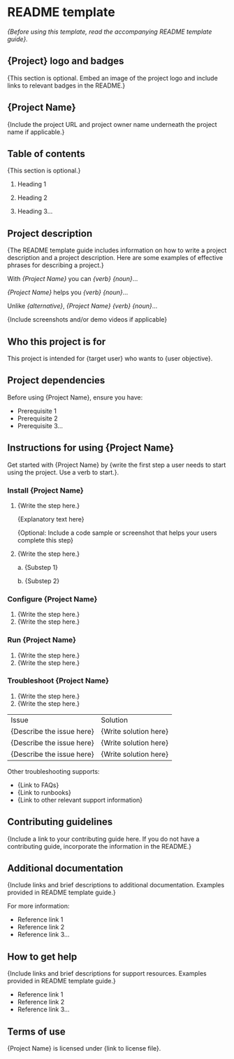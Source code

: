 # README template
_{Before using this template, read the accompanying README template guide}._


## {Project} logo and badges
{This section is optional. Embed an image of the project logo and include links to relevant badges in the README.}


## {Project Name}
{Include the project URL and project owner name underneath the project name if applicable.}


## Table of contents
{This section is optional.}
1. Heading 1

2. Heading 2

3. Heading 3...


## Project description
{The README template guide includes information on how to write a project description and a project description. Here are some examples of effective phrases for describing a project.}

With _{Project Name}_ you can _{verb}_ _{noun}_...

_{Project Name}_ helps you _{verb}_ _{noun}_...

Unlike _{alternative}_, _{Project Name}_ _{verb}_ _{noun}_...

{Include screenshots and/or demo videos if applicable}


## Who this project is for
This project is intended for {target user} who wants to {user objective}.


## Project dependencies
Before using {Project Name}, ensure you have:
* Prerequisite 1
* Prerequisite 2
* Prerequisite 3...


## Instructions for using {Project Name}
Get started with {Project Name} by {write the first step a user needs to start using the project. Use a verb to start.}.


### Install {Project Name}
1. {Write the step here.} 

    {Explanatory text here} 
    
    {Optional: Include a code sample or screenshot that helps your users complete this step}

2. {Write the step here.} 
 
    a. {Substep 1} 
    
    b. {Substep 2}


### Configure {Project Name}
1. {Write the step here.}
2. {Write the step here.}


### Run {Project Name}
1. {Write the step here.}
2. {Write the step here.}


### Troubleshoot {Project Name}
1. {Write the step here.}
2. {Write the step here.} 

<table>
  <tr>
   <td>
    Issue
   </td>
   <td>
    Solution
   </td>
  </tr>
  <tr>
   <td>
    {Describe the issue here}
   </td>
   <td>
    {Write solution here}
   </td>
  </tr>
  <tr>
   <td>
    {Describe the issue here}
   </td>
   <td>
    {Write solution here}
   </td>
  </tr>
  <tr>
   <td>
    {Describe the issue here}
   </td>
   <td>
    {Write solution here}
   </td>
  </tr>
</table>



Other troubleshooting supports:
* {Link to FAQs}
* {Link to runbooks}
* {Link to other relevant support information}


## Contributing guidelines
{Include a link to your contributing guide here. If you do not have a contributing guide, incorporate the information in the README.}


## Additional documentation
{Include links and brief descriptions to additional documentation. Examples provided in README template guide.}

For more information:
* Reference link 1
* Reference link 2
* Reference link 3...


## How to get help
{Include links and brief descriptions for support resources. Examples provided in README template guide.}
* Reference link 1
* Reference link 2
* Reference link 3...


## Terms of use
{Project Name} is licensed under {link to license file}.
